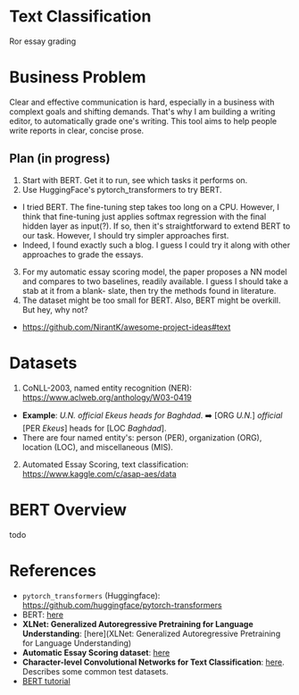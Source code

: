 # Text Classification
Ror essay grading

# Business Problem
Clear and effective communication is hard, especially in a business with complext goals and shifting demands. That's why I am building a writing editor, to automatically grade one's writing. This tool aims to help people write reports in clear, concise prose.

## Plan (in progress)
1. Start with BERT. Get it to run, see which tasks it performs on.
2. Use HuggingFace's pytorch_transformers to try BERT.
  * I tried BERT. The fine-tuning step takes too long on a CPU. However, I think that
  fine-tuning just applies softmax regression with the final hidden layer as input(?).
  If so, then it's straightforward to extend BERT to our task. However, I should try
  simpler approaches first.
  * Indeed, I found exactly such a blog. I guess I could try it along with other
  approaches to grade the essays.
3. For my automatic essay scoring model, the paper proposes a NN model and compares
to two baselines, readily available. I guess I should take a stab at it from a blank-
slate, then try the methods found in literature.
4. The dataset might be too small for BERT. Also, BERT might be overkill. But hey, why not?

* https://github.com/NirantK/awesome-project-ideas#text

# Datasets
1. CoNLL-2003, named entity recognition (NER): https://www.aclweb.org/anthology/W03-0419
  * __Example__: _U.N. official Ekeus heads for Baghdad_. :arrow_right: [ORG _U.N._] _official_ [PER _Ekeus_] heads for [LOC _Baghdad_].
  * There are four named entity's: person (PER), organization (ORG), location (LOC), and miscellaneous (MIS).
2. Automated Essay Scoring, text classification: https://www.kaggle.com/c/asap-aes/data

# BERT Overview
todo

# References
* `pytorch_transformers` (Huggingface): https://github.com/huggingface/pytorch-transformers
* BERT: [here](https://arxiv.org/pdf/1810.04805v2.pdf)
* __XLNet: Generalized Autoregressive Pretraining for Language Understanding__: [here](XLNet: Generalized Autoregressive Pretraining for Language Understanding)
* __Automatic Essay Scoring dataset__: [here](https://github.com/nusnlp/nea)
* __Character-level Convolutional Networks for Text Classification__: [here](https://papers.nips.cc/paper/5782-character-level-convolutional-networks-for-text-classification.pdf). Describes some common test datasets.
* [BERT tutorial](https://mccormickml.com/2019/05/14/BERT-word-embeddings-tutorial/)
